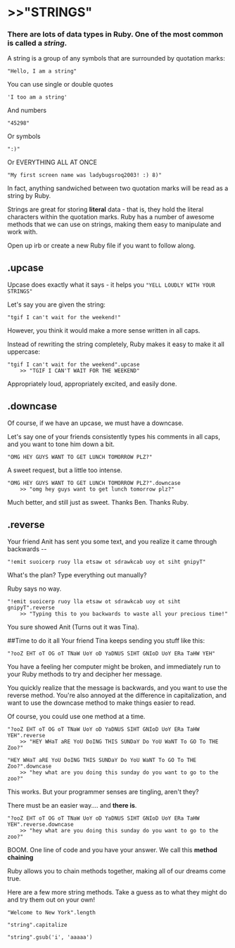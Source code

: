 # >>"STRINGS"

### There are lots of data types in Ruby. One of the most common is called a *string*.

A string is a group of any symbols that are surrounded by quotation marks:

`"Hello, I am a string"`

You can use single or double quotes

`'I too am a string'`

And numbers

`"45298"`

Or symbols

`":)"`

Or EVERYTHING ALL AT ONCE

`"My first screen name was ladybugsroq2003! :) 8)"`

In fact, anything sandwiched between two quotation marks will be read as a string by Ruby.

Strings are great for storing **literal** data - that is, they hold the literal characters within the quotation marks. Ruby has a number of awesome methods that we can use on strings, making them easy to manipulate and work with.

Open up irb or create a new Ruby file if you want to follow along.

## .upcase
Upcase does exactly what it says - it helps you `"YELL LOUDLY WITH YOUR STRINGS"`

Let's say you are given the string:

`"tgif I can't wait for the weekend!"`

However, you think it would make a more sense written in all caps.

Instead of rewriting the string completely, Ruby makes it easy to make it all uppercase:

	"tgif I can't wait for the weekend".upcase
		>> "TGIF I CAN'T WAIT FOR THE WEEKEND"

Appropriately loud, appropriately excited, and easily done.


## .downcase
Of course, if we have an upcase, we must have a downcase.

Let's say one of your friends consistently types his comments in all caps, and you want to tone him down a bit.

`"OMG HEY GUYS WANT TO GET LUNCH TOMORROW PLZ?"`

A sweet request, but a little too intense.

	"OMG HEY GUYS WANT TO GET LUNCH TOMORROW PLZ?".downcase
		>> "omg hey guys want to get lunch tomorrow plz?"

Much better, and still just as sweet. Thanks Ben. Thanks Ruby.


## .reverse

Your friend Anit has sent you some text, and you realize it came through backwards --

`"!emit suoicerp ruoy lla etsaw ot sdrawkcab uoy ot siht gnipyT"`

What's the plan? Type everything out manually?

Ruby says no way.

	"!emit suoicerp ruoy lla etsaw ot sdrawkcab uoy ot siht gnipyT".reverse
		>> "Typing this to you backwards to waste all your precious time!"

You sure showed Anit (Turns out it was Tina).

##Time to do it all
Your friend Tina keeps sending you stuff like this:

`"?ooZ EHT oT OG oT TNaW UoY oD YaDNUS SIHT GNIoD UoY ERa TaHW YEH"`

You have a feeling her computer might be broken, and immediately run to your Ruby methods to try and decipher her message.

You quickly realize that the message is backwards, and you want to use the reverse method. You're also annoyed at the difference in capitalization, and want to use the downcase method to make things easier to read.

Of course, you could use one method at a time.

	"?ooZ EHT oT OG oT TNaW UoY oD YaDNUS SIHT GNIoD UoY ERa TaHW YEH".reverse
		>> "HEY WHaT aRE YoU DoING THIS SUNDaY Do YoU WaNT To GO To THE Zoo?"

	"HEY WHaT aRE YoU DoING THIS SUNDaY Do YoU WaNT To GO To THE Zoo?".downcase
		>> "hey what are you doing this sunday do you want to go to the zoo?"

This works. But your programmer senses are tingling, aren't they?

There must be an easier way....  and **there is**.

	"?ooZ EHT oT OG oT TNaW UoY oD YaDNUS SIHT GNIoD UoY ERa TaHW YEH".reverse.downcase
		>> "hey what are you doing this sunday do you want to go to the zoo?"

BOOM. One line of code and you have your answer. We call this **method chaining**

Ruby allows you to chain methods together, making all of our dreams come true.		

Here are a few more string methods. Take a guess as to what they might do and try them out on your own!

	"Welcome to New York".length

	"string".capitalize

	"string".gsub('i', 'aaaaa')

